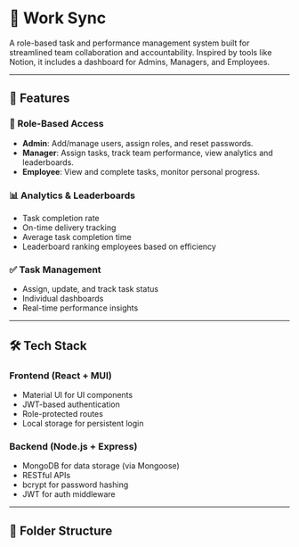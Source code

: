 # 🧠 Work Sync

A role-based task and performance management system built for streamlined team collaboration and accountability. Inspired by tools like Notion, it includes a dashboard for Admins, Managers, and Employees.

---

## 🚀 Features

### 👤 Role-Based Access
- **Admin**: Add/manage users, assign roles, and reset passwords.
- **Manager**: Assign tasks, track team performance, view analytics and leaderboards.
- **Employee**: View and complete tasks, monitor personal progress.

### 📊 Analytics & Leaderboards
- Task completion rate
- On-time delivery tracking
- Average task completion time
- Leaderboard ranking employees based on efficiency

### ✅ Task Management
- Assign, update, and track task status
- Individual dashboards
- Real-time performance insights

---

## 🛠️ Tech Stack

### Frontend (React + MUI)
- Material UI for UI components
- JWT-based authentication
- Role-protected routes
- Local storage for persistent login

### Backend (Node.js + Express)
- MongoDB for data storage (via Mongoose)
- RESTful APIs
- bcrypt for password hashing
- JWT for auth middleware

---

## 📂 Folder Structure

